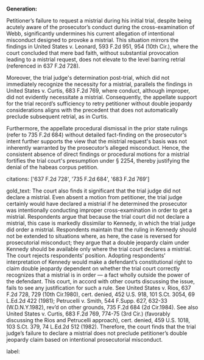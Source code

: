 **Generation:**

Petitioner’s failure to request a mistrial during his initial trial, despite being acutely aware of the prosecutor’s conduct during the cross-examination of Webb, significantly undermines his current allegation of intentional misconduct designed to provoke a mistrial. This situation mirrors the findings in United States v. Leonard, 593 F.2d 951, 954 (10th Cir.), where the court concluded that mere bad faith, without substantial provocation leading to a mistrial request, does not elevate to the level barring retrial (referenced in 637 F.2d 728).

Moreover, the trial judge's determination post-trial, which did not immediately recognize the necessity for a mistrial, parallels the findings in United States v. Curtis, 683 F.2d 769, where conduct, although improper, did not evidently necessitate a mistrial. Consequently, the appellate support for the trial record’s sufficiency to retry petitioner without double jeopardy considerations aligns with the precedent that does not automatically preclude subsequent retrial, as in Curtis.

Furthermore, the appellate procedural dismissal in the prior state rulings (refer to 735 F.2d 684) without detailed fact-finding on the prosecutor's intent further supports the view that the mistrial request's basis was not inherently warranted by the prosecutor’s alleged misconduct. Hence, the consistent absence of direct findings or procedural motions for a mistrial fortifies the trial court's presumption under § 2254, thereby justifying the denial of the habeas corpus petition.

citations: ['637 F.2d 728', '735 F.2d 684', '683 F.2d 769']

gold_text: The court also finds it significant that the trial judge did not declare a mistrial. Even absent a motion from petitioner, the trial judge certainly would have declared a mistrial if he determined the prosecutor was intentionally conducting improper cross-examination in order to get a mistrial. Respondents argue that because the trial court did not declare a mistrial, this case is markedly dissimilar to Kennedy, in which the trial judge did order a mistrial. Respondents maintain that the ruling in Kennedy should not be extended to situations where, as here, the case is reversed for prosecutorial misconduct; they argue that a double jeopardy claim under Kennedy should be available only where the trial court declares a mistrial. The court rejects respondents’ position. Adopting respondents’ interpretation of Kennedy would make a defendant’s constitutional right to claim double jeopardy dependent on whether the trial court correctly recognizes that a mistrial is in order — a fact wholly outside the power of the defendant. This court, in accord with other courts discussing the issue, fails to see any justification for such a rule. See United States v. Rios, 637 F.2d 728, 729 (10th Cir.1980), cert. denied, 452 U.S. 918, 101 S.Ct. 3054, 69 L.Ed.2d 422 (1981); Petrucelli v. Smith, 544 F.Supp. 627, 632-33 (W.D.N.Y.1982), rev’d on other grounds, 735 F.2d 684 (2d Cir.1984). See also United States v. Curtis, 683 F.2d 769, 774-75 (3rd Cir.) (favorably discussing the Rios and Petrucelli approach), cert. denied, 459 U.S. 1018, 103 S.Ct. 379, 74 L.Ed.2d 512 (1982). Therefore, the court finds that the trial judge’s failure to declare a mistrial does not preclude petitioner’s double jeopardy claim based on intentional prosecutorial misconduct.

label: 